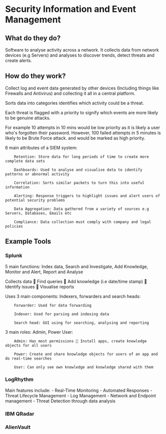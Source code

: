 # Security Information and Event Management
## What do they do?
Software to analyse activity across a network.
It collects data from network devices (e.g Servers) and analyses to discover trends, detect threats and create alerts.

## How do they work?
Collect log and event data generated by other devices (Including things like Firewalls and Antivirus) and collecting it all in a central platform.

Sorts data into categories identifies which activity could be a threat.

Each threat is flagged with a priority to signify which events are more likely to be genuine attacks.

For example 10 attempts in 10 mins would be low priority as it is likely a user who's forgotten their password. However, 100 failed attempts in 5 minutes is likely to be Brute Force attack. and would be marked as high priority.

6 main attributes of a SIEM system:

        Retention: Store data for long periods of time to create more complete data sets
        
        Dashboards: Used to analyse and visualise data to identify patterns or abnormal activity
        
        Correlation: Sorts similar packets to turn this into useful information
        
        Alerting: Response triggers to highlight issues and alert users of potential security problems
        
        Data Aggregation: Data gathered from a variety of sources e.g Servers, Databases, Emails etc
        
        Compliance: Data collection must comply with company and legal policies

## Example Tools
### Splunk

5 main functions: Index data, Search and Investigate, Add Knowledge, Monitor and Alert, Report and Analyse

Collects data  Find queries  Add knowledge (i.e date/time stamp)   Identify issues  Visualise reports 

Uses 3 main components: Indexers, forwarders and search heads:

        Forwarder: Used for data forwarding

        Indexer: Used for parsing and indexing data

        Search head: GUI using for searching, analysing and reporting
        
3 main roles: Admin, Power User:

        Admin: Has most permissions  Install apps, create knowledge objects for all users 
        
        Power: Create and share knowledge objects for users of an app and do real-time searches
        
        User: Can only see own knowledge and knowledge shared with them


### LogRhythm
Main features include:
    - Real-Time Monitoring
    - Automated Responses
    - Threat Lifecycle Management
    - Log Management
    - Network and Endpoint management
    - Threat Detection through data analysis
                
### IBM QRadar

### AlienVault

